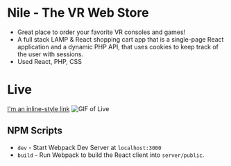 # Nile - The VR Web Store
 - Great place to order your favorite VR consoles and games! 
 - A full stack LAMP & React shopping cart app that is a single-page  React application and a dynamic PHP API, that uses cookies to keep track of the user with sessions.
 - Used React, PHP, CSS

# Live 
[I'm an inline-style link](http://nile.shanemcgrath.live)
![GIF of Live](/server/public/img/portfoliovidNile.gif)

## NPM Scripts

- `dev` - Start Webpack Dev Server at `localhost:3000`
- `build` - Run Webpack to build the React client into `server/public`.
